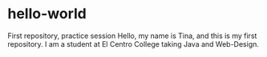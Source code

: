 # hello-world
First repository, practice session
Hello, my name is Tina, and this is my first repository.  I am a student at El Centro College taking Java and Web-Design.
